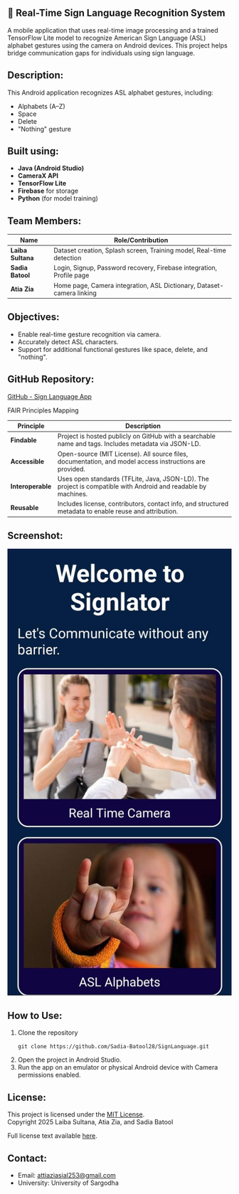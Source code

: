
## 🤟 Real-Time Sign Language Recognition System

A mobile application that uses real-time image processing and a trained TensorFlow Lite model to recognize American Sign Language (ASL) alphabet gestures using the camera on Android devices. This project helps bridge communication gaps for individuals using sign language.

## Description:

This Android application recognizes ASL alphabet gestures, including:

- Alphabets (A–Z)
- Space
- Delete
- "Nothing" gesture

## Built using:
- **Java (Android Studio)**
- **CameraX API**
- **TensorFlow Lite**
- **Firebase** for storage
- **Python** (for model training)

## Team Members:

| Name            | Role/Contribution |
|-----------------|-------------------|
| **Laiba Sultana** | Dataset creation, Splash screen, Training model, Real-time detection |
| **Sadia Batool** | Login, Signup, Password recovery, Firebase integration, Profile page |
| **Atia Zia**     | Home page, Camera integration, ASL Dictionary, Dataset-camera linking |

## Objectives:

- Enable real-time gesture recognition via camera.
- Accurately detect ASL characters.
- Support for additional functional gestures like space, delete, and "nothing".

## GitHub Repository:

[GitHub - Sign Language App](https://github.com/Sadia-Batool28/SignLanguage)

FAIR Principles Mapping

| Principle     | Description |
|---------------|-------------|
| **Findable**   | Project is hosted publicly on GitHub with a searchable name and tags. Includes metadata via JSON-LD. |
| **Accessible** | Open-source (MIT License). All source files, documentation, and model access instructions are provided. |
| **Interoperable** | Uses open standards (TFLite, Java, JSON-LD). The project is compatible with Android and readable by machines. |
| **Reusable**   | Includes license, contributors, contact info, and structured metadata to enable reuse and attribution. |

## Screenshot:

![App Screenshot](https://raw.githubusercontent.com/Attiaziasial/images/main/WhatsApp%20Image%202025-05-12%20at%2000.51.11_e810aa89.jpg)

## How to Use:

1. Clone the repository
   ```
   git clone https://github.com/Sadia-Batool28/SignLanguage.git
   ```
2. Open the project in Android Studio.
3. Run the app on an emulator or physical Android device with Camera permissions enabled.

## License:
This project is licensed under the [MIT License](https://opensource.org/licenses/MIT).  
Copyright 2025 Laiba Sultana, Atia Zia, and Sadia Batool

Full license text available [here](https://opensource.org/licenses/MIT).

## Contact:
- Email: attiaziasial253@gmail.com  
- University: University of Sargodha
